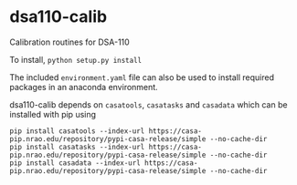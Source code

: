 # dsa110-calib
Calibration routines for DSA-110

To install, 
`python setup.py install`

The included `environment.yaml` file can also be used to install required packages in an anaconda environment.  

dsa110-calib depends on `casatools`, `casatasks` and `casadata` which can be installed with pip using
```
pip install casatools --index-url https://casa-pip.nrao.edu/repository/pypi-casa-release/simple --no-cache-dir
pip install casatasks --index-url https://casa-pip.nrao.edu/repository/pypi-casa-release/simple --no-cache-dir
pip install casadata --index-url https://casa-pip.nrao.edu/repository/pypi-casa-release/simple --no-cache-dir
```
